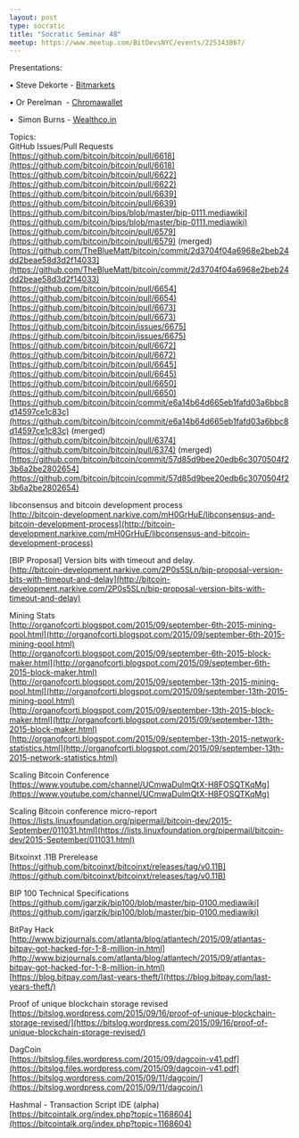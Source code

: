 ```yaml
---
layout: post
type: socratic
title: "Socratic Seminar 48"
meetup: https://www.meetup.com/BitDevsNYC/events/225343867/
---
```


Presentations:

• Steve Dekorte - [Bitmarkets](https://voluntary.net/bitmarkets/)

• Or Perelman  - [Chromawallet](http://chromawallet.com/)

•  Simon Burns - [Wealthco.in](http://wealthco.in/)

Topics:  
GitHub Issues/Pull Requests  
[](https://github.com/bitcoin/bitcoin/pull/6618)[https://github.com/bitcoin/bitcoin/pull/6618](https://github.com/bitcoin/bitcoin/pull/6618)  
[](https://github.com/bitcoin/bitcoin/pull/6622)[https://github.com/bitcoin/bitcoin/pull/6622](https://github.com/bitcoin/bitcoin/pull/6622)  
[](https://github.com/bitcoin/bitcoin/pull/6639)[https://github.com/bitcoin/bitcoin/pull/6639](https://github.com/bitcoin/bitcoin/pull/6639)  
[](https://github.com/bitcoin/bips/blob/master/bip-0111.mediawiki)[https://github.com/bitcoin/bips/blob/master/bip-0111.mediawiki](https://github.com/bitcoin/bips/blob/master/bip-0111.mediawiki)  
[](https://github.com/bitcoin/bitcoin/pull/6579)[https://github.com/bitcoin/bitcoin/pull/6579](https://github.com/bitcoin/bitcoin/pull/6579) (merged)  
[](https://github.com/TheBlueMatt/bitcoin/commit/2d3704f04a6968e2beb24dd2beae58d3d2f14033)[https://github.com/TheBlueMatt/bitcoin/commit/2d3704f04a6968e2beb24dd2beae58d3d2f14033](https://github.com/TheBlueMatt/bitcoin/commit/2d3704f04a6968e2beb24dd2beae58d3d2f14033)  
[](https://github.com/bitcoin/bitcoin/pull/6654)[https://github.com/bitcoin/bitcoin/pull/6654](https://github.com/bitcoin/bitcoin/pull/6654)  
[](https://github.com/bitcoin/bitcoin/pull/6673)[https://github.com/bitcoin/bitcoin/pull/6673](https://github.com/bitcoin/bitcoin/pull/6673)  
[](https://github.com/bitcoin/bitcoin/issues/6675)[https://github.com/bitcoin/bitcoin/issues/6675](https://github.com/bitcoin/bitcoin/issues/6675)  
[](https://github.com/bitcoin/bitcoin/pull/6672)[https://github.com/bitcoin/bitcoin/pull/6672](https://github.com/bitcoin/bitcoin/pull/6672)  
[](https://github.com/bitcoin/bitcoin/pull/6645)[https://github.com/bitcoin/bitcoin/pull/6645](https://github.com/bitcoin/bitcoin/pull/6645)  
[](https://github.com/bitcoin/bitcoin/pull/6650)[https://github.com/bitcoin/bitcoin/pull/6650](https://github.com/bitcoin/bitcoin/pull/6650)  
[](https://github.com/bitcoin/bitcoin/commit/e6a14b64d665eb1fafd03a6bbc8d14597ce1c83c)[https://github.com/bitcoin/bitcoin/commit/e6a14b64d665eb1fafd03a6bbc8d14597ce1c83c](https://github.com/bitcoin/bitcoin/commit/e6a14b64d665eb1fafd03a6bbc8d14597ce1c83c) (merged)  
[](https://github.com/bitcoin/bitcoin/pull/6374)[https://github.com/bitcoin/bitcoin/pull/6374](https://github.com/bitcoin/bitcoin/pull/6374) (merged)  
[](https://github.com/bitcoin/bitcoin/commit/57d85d9bee20edb6c3070504f23b6a2be2802654)[https://github.com/bitcoin/bitcoin/commit/57d85d9bee20edb6c3070504f23b6a2be2802654](https://github.com/bitcoin/bitcoin/commit/57d85d9bee20edb6c3070504f23b6a2be2802654)

libconsensus and bitcoin development process  
[](http://bitcoin-development.narkive.com/mH0GrHuE/libconsensus-and-bitcoin-development-process)[http://bitcoin-development.narkive.com/mH0GrHuE/libconsensus-and-bitcoin-development-process](http://bitcoin-development.narkive.com/mH0GrHuE/libconsensus-and-bitcoin-development-process)

\[BIP Proposal\] Version bits with timeout and delay.  
[](http://bitcoin-development.narkive.com/2P0s5SLn/bip-proposal-version-bits-with-timeout-and-delay)[http://bitcoin-development.narkive.com/2P0s5SLn/bip-proposal-version-bits-with-timeout-and-delay](http://bitcoin-development.narkive.com/2P0s5SLn/bip-proposal-version-bits-with-timeout-and-delay)

Mining Stats  
[](http://organofcorti.blogspot.com/2015/09/september-6th-2015-mining-pool.html)[http://organofcorti.blogspot.com/2015/09/september-6th-2015-mining-pool.html](http://organofcorti.blogspot.com/2015/09/september-6th-2015-mining-pool.html)  
[](http://organofcorti.blogspot.com/2015/09/september-6th-2015-block-maker.html)[http://organofcorti.blogspot.com/2015/09/september-6th-2015-block-maker.html](http://organofcorti.blogspot.com/2015/09/september-6th-2015-block-maker.html)  
[](http://organofcorti.blogspot.com/2015/09/september-13th-2015-mining-pool.html)[http://organofcorti.blogspot.com/2015/09/september-13th-2015-mining-pool.html](http://organofcorti.blogspot.com/2015/09/september-13th-2015-mining-pool.html)  
[](http://organofcorti.blogspot.com/2015/09/september-13th-2015-block-maker.html)[http://organofcorti.blogspot.com/2015/09/september-13th-2015-block-maker.html](http://organofcorti.blogspot.com/2015/09/september-13th-2015-block-maker.html)  
[](http://organofcorti.blogspot.com/2015/09/september-13th-2015-network-statistics.html)[http://organofcorti.blogspot.com/2015/09/september-13th-2015-network-statistics.html](http://organofcorti.blogspot.com/2015/09/september-13th-2015-network-statistics.html)

Scaling Bitcoin Conference  
[](https://www.youtube.com/channel/UCmwaDulmQtX-H8FOSQTKqMg)[https://www.youtube.com/channel/UCmwaDulmQtX-H8FOSQTKqMg](https://www.youtube.com/channel/UCmwaDulmQtX-H8FOSQTKqMg)

Scaling Bitcoin conference micro-report  
[](https://lists.linuxfoundation.org/pipermail/bitcoin-dev/2015-September/011031.html)[https://lists.linuxfoundation.org/pipermail/bitcoin-dev/2015-September/011031.html](https://lists.linuxfoundation.org/pipermail/bitcoin-dev/2015-September/011031.html)

Bitxoinxt .11B Prerelease  
[](https://github.com/bitcoinxt/bitcoinxt/releases/tag/v0.11B)[https://github.com/bitcoinxt/bitcoinxt/releases/tag/v0.11B](https://github.com/bitcoinxt/bitcoinxt/releases/tag/v0.11B)

BIP 100 Technical Specifications  
[](https://github.com/jgarzik/bip100/blob/master/bip-0100.mediawiki)[https://github.com/jgarzik/bip100/blob/master/bip-0100.mediawiki](https://github.com/jgarzik/bip100/blob/master/bip-0100.mediawiki)

BitPay Hack  
[](http://www.bizjournals.com/atlanta/blog/atlantech/2015/09/atlantas-bitpay-got-hacked-for-1-8-million-in.html)[http://www.bizjournals.com/atlanta/blog/atlantech/2015/09/atlantas-bitpay-got-hacked-for-1-8-million-in.html](http://www.bizjournals.com/atlanta/blog/atlantech/2015/09/atlantas-bitpay-got-hacked-for-1-8-million-in.html)  
[](https://blog.bitpay.com/last-years-theft/)[https://blog.bitpay.com/last-years-theft/](https://blog.bitpay.com/last-years-theft/)

Proof of unique blockchain storage revised  
[](https://bitslog.wordpress.com/2015/09/16/proof-of-unique-blockchain-storage-revised/)[https://bitslog.wordpress.com/2015/09/16/proof-of-unique-blockchain-storage-revised/](https://bitslog.wordpress.com/2015/09/16/proof-of-unique-blockchain-storage-revised/)

DagCoin  
[](https://bitslog.files.wordpress.com/2015/09/dagcoin-v41.pdf)[https://bitslog.files.wordpress.com/2015/09/dagcoin-v41.pdf](https://bitslog.files.wordpress.com/2015/09/dagcoin-v41.pdf)  
[](https://bitslog.wordpress.com/2015/09/11/dagcoin/)[https://bitslog.wordpress.com/2015/09/11/dagcoin/](https://bitslog.wordpress.com/2015/09/11/dagcoin/)

Hashmal - Transaction Script IDE (alpha)  
[](https://bitcointalk.org/index.php?topic=1168604)[https://bitcointalk.org/index.php?topic=1168604](https://bitcointalk.org/index.php?topic=1168604)
